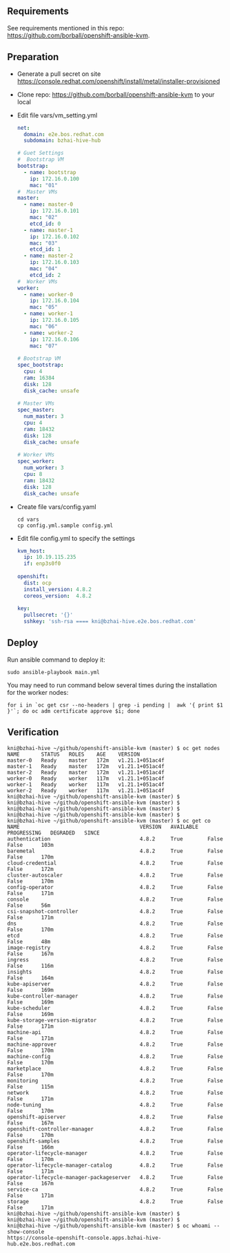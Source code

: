 ## Requirements

See requirements mentioned in this repo: https://github.com/borball/openshift-ansible-kvm. 

## Preparation

- Generate a pull secret on site https://console.redhat.com/openshift/install/metal/installer-provisioned 
- Clone repo: https://github.com/borball/openshift-ansible-kvm to your local
- Edit file vars/vm_setting.yml

	```yaml
	net:
	  domain: e2e.bos.redhat.com
	  subdomain: bzhai-hive-hub
	
	# Guet Settings
	#  Bootstrap VM
	bootstrap:
	  - name: bootstrap
	    ip: 172.16.0.100
	    mac: "01"
	#  Master VMs
	master:
	  - name: master-0
	    ip: 172.16.0.101
	    mac: "02"
	    etcd_id: 0
	  - name: master-1
	    ip: 172.16.0.102
	    mac: "03"
	    etcd_id: 1
	  - name: master-2
	    ip: 172.16.0.103
	    mac: "04"
	    etcd_id: 2
	#  Worker VMs
	worker:
	  - name: worker-0
	    ip: 172.16.0.104
	    mac: "05"
	  - name: worker-1
	    ip: 172.16.0.105
	    mac: "06"
	  - name: worker-2
	    ip: 172.16.0.106
	    mac: "07"
	      
	# Bootstrap VM
	spec_bootstrap:
	  cpu: 4
	  ram: 16384
	  disk: 128
	  disk_cache: unsafe
		
	# Master VMs
	spec_master:
	  num_master: 3
	  cpu: 4
	  ram: 18432
	  disk: 128
	  disk_cache: unsafe
		
	# Worker VMs
	spec_worker:
	  num_worker: 3
	  cpu: 8 
	  ram: 18432
	  disk: 128
	  disk_cache: unsafe
	```

- Create file vars/config.yaml

	```shell
	cd vars
	cp config.yml.sample config.yml
	
- Edit file config.yml to specify the settings

	```yaml
	kvm_host:
	  ip: 10.19.115.235
	  if: enp3s0f0
	  
	openshift:
	  dist: ocp
	  install_version: 4.8.2
	  coreos_version:  4.8.2
	  
	key:
	  pullsecret: '{}' 
	  sshkey: 'ssh-rsa ==== kni@bzhai-hive.e2e.bos.redhat.com'  
	```

## Deploy

Run ansible command to deploy it:

```shell
sudo ansible-playbook main.yml
```

You may need to run command below several times during the installation for the worker nodes:

```shell
for i in `oc get csr --no-headers | grep -i pending |  awk '{ print $1 }'`; do oc adm certificate approve $i; done
```

## Verification

```shell
kni@bzhai-hive ~/github/openshift-ansible-kvm (master) $ oc get nodes 
NAME       STATUS   ROLES    AGE    VERSION
master-0   Ready    master   172m   v1.21.1+051ac4f
master-1   Ready    master   172m   v1.21.1+051ac4f
master-2   Ready    master   172m   v1.21.1+051ac4f
worker-0   Ready    worker   117m   v1.21.1+051ac4f
worker-1   Ready    worker   117m   v1.21.1+051ac4f
worker-2   Ready    worker   117m   v1.21.1+051ac4f
kni@bzhai-hive ~/github/openshift-ansible-kvm (master) $ 
kni@bzhai-hive ~/github/openshift-ansible-kvm (master) $ 
kni@bzhai-hive ~/github/openshift-ansible-kvm (master) $ 
kni@bzhai-hive ~/github/openshift-ansible-kvm (master) $ 
kni@bzhai-hive ~/github/openshift-ansible-kvm (master) $ oc get co
NAME                                       VERSION   AVAILABLE   PROGRESSING   DEGRADED   SINCE
authentication                             4.8.2     True        False         False      103m
baremetal                                  4.8.2     True        False         False      170m
cloud-credential                           4.8.2     True        False         False      172m
cluster-autoscaler                         4.8.2     True        False         False      170m
config-operator                            4.8.2     True        False         False      171m
console                                    4.8.2     True        False         False      56m
csi-snapshot-controller                    4.8.2     True        False         False      171m
dns                                        4.8.2     True        False         False      170m
etcd                                       4.8.2     True        False         False      48m
image-registry                             4.8.2     True        False         False      167m
ingress                                    4.8.2     True        False         False      116m
insights                                   4.8.2     True        False         False      164m
kube-apiserver                             4.8.2     True        False         False      169m
kube-controller-manager                    4.8.2     True        False         False      169m
kube-scheduler                             4.8.2     True        False         False      169m
kube-storage-version-migrator              4.8.2     True        False         False      171m
machine-api                                4.8.2     True        False         False      171m
machine-approver                           4.8.2     True        False         False      170m
machine-config                             4.8.2     True        False         False      170m
marketplace                                4.8.2     True        False         False      170m
monitoring                                 4.8.2     True        False         False      115m
network                                    4.8.2     True        False         False      171m
node-tuning                                4.8.2     True        False         False      170m
openshift-apiserver                        4.8.2     True        False         False      167m
openshift-controller-manager               4.8.2     True        False         False      170m
openshift-samples                          4.8.2     True        False         False      166m
operator-lifecycle-manager                 4.8.2     True        False         False      170m
operator-lifecycle-manager-catalog         4.8.2     True        False         False      171m
operator-lifecycle-manager-packageserver   4.8.2     True        False         False      167m
service-ca                                 4.8.2     True        False         False      171m
storage                                    4.8.2     True        False         False      171m
kni@bzhai-hive ~/github/openshift-ansible-kvm (master) $ 
kni@bzhai-hive ~/github/openshift-ansible-kvm (master) $ 
kni@bzhai-hive ~/github/openshift-ansible-kvm (master) $ oc whoami --show-console 
https://console-openshift-console.apps.bzhai-hive-hub.e2e.bos.redhat.com
```
